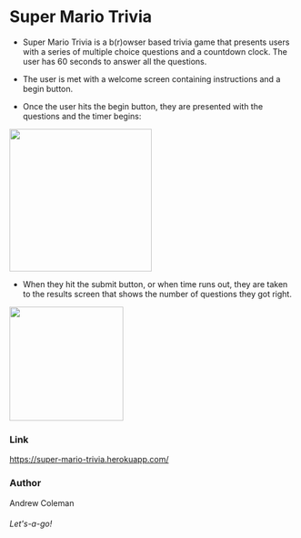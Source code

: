 # Super Mario Trivia
* Super Mario Trivia is a b(r)owser based trivia game that presents users with a series of multiple choice questions and a countdown clock. The user has 60 seconds to answer all the questions.

* The user is met with a welcome screen containing instructions and a begin button.
* Once the user hits the begin button, they are presented with the questions and the timer begins:

<img src="https://media.giphy.com/media/tQX31goYzt6h2/giphy.gif" height="250"/>

* When they hit the submit button, or when time runs out, they are taken to the results screen that shows the number of questions they got right.

<img src="https://media.giphy.com/media/rEIIHvm25QWnm/giphy.gif" height="200"/>

### Link
https://super-mario-trivia.herokuapp.com/

### Author
Andrew Coleman

###### Let's-a-go!
